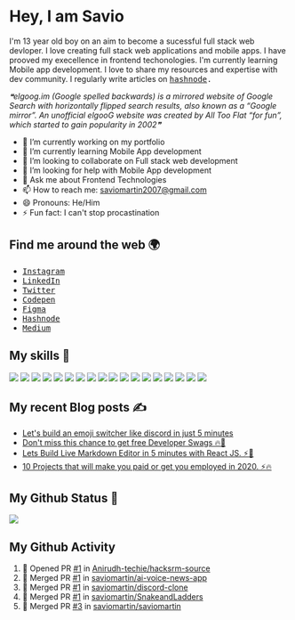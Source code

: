 # Hey, I am Savio
I'm 13 year old boy on an aim to become a sucessful full stack web devloper. I love creating full stack web applications and mobile apps. I have prooved my execellence in frontend techonologies. I'm currently learning Mobile app development. I love to share my resources and expertise with dev community. I regularly write articles on <samp> [hashnode](https://savio.xyz/). <samp>

<!--STARTS_HERE_QUOTE_README-->
<i>❝elgoog.im (Google spelled backwards) is a mirrored website of Google Search with horizontally flipped search results, also known as a “Google mirror”. An unofficial elgooG website was created by All Too Flat “for fun”, which started to gain popularity in 2002❞</i>
<!--ENDS_HERE_QUOTE_README-->

- 🔭 I’m currently working on my portfolio
- 🌱 I’m currently learning Mobile App development
- 👯 I’m looking to collaborate on Full stack web development
- 🤔 I’m looking for help with Mobile App development
- 💬 Ask me about Frontend Technologies
- 📫 How to reach me: saviomartin2007@gmail.com
- 😄 Pronouns: He/Him
- ⚡ Fun fact: I can't stop procastination
</samp>

## Find me around the web 🌍
- <samp> [Instagram](https://www.instagram.com/teen_developer/)</samp>
- <samp> [LinkedIn](linkedin.com/in/saviomartin)</samp>
- <samp> [Twitter](https://twitter.com/saviomartin7)</samp>
- <samp> [Codepen](https://codepen.io/saviomartin/)</samp>
- <samp> [Figma](https://www.figma.com/@savio)</samp>
- <samp> [Hashnode](https://hashnode.com/@saviomartin)</samp>
- <samp> [Medium](https://medium.com/@saviomartin)</samp>

## My skills 🚀

![](https://img.shields.io/badge/HTML5-E34F26?style=for-the-badge&logo=html5&logoColor=white)
![](https://img.shields.io/badge/JavaScript-F7DF1E?style=for-the-badge&logo=javascript&logoColor=black)
![](https://img.shields.io/badge/Node.js-43853D?style=for-the-badge&logo=node.js&logoColor=white)
![](https://img.shields.io/badge/CSS3-1572B6?style=for-the-badge&logo=css3&logoColor=white)
![](https://img.shields.io/badge/Sass-CC6699?style=for-the-badge&logo=sass&logoColor=white)
![](https://img.shields.io/badge/Markdown-000000?style=for-the-badge&logo=markdown&logoColor=white)
![](https://img.shields.io/badge/Express.js-404D59?style=for-the-badge)
![](https://img.shields.io/badge/React-20232A?style=for-the-badge&logo=react&logoColor=61DAFB)
![](https://img.shields.io/badge/Tailwind_CSS-38B2AC?style=for-the-badge&logo=tailwind-css&logoColor=white)
![](https://img.shields.io/badge/Bootstrap-563D7C?style=for-the-badge&logo=bootstrap&logoColor=white)
![](https://img.shields.io/badge/Material--UI-0081CB?style=for-the-badge&logo=material-ui&logoColor=white)
![](https://img.shields.io/badge/Redux-593D88?style=for-the-badge&logo=redux&logoColor=white)
![](https://img.shields.io/badge/jQuery-0769AD?style=for-the-badge&logo=jquery&logoColor=white)
![](https://img.shields.io/badge/Netlify-00C7B7?style=for-the-badge&logo=netlify&logoColor=white)
![](https://img.shields.io/badge/MongoDB-4EA94B?style=for-the-badge&logo=mongodb&logoColor=white)
![](https://img.shields.io/badge/Heroku-430098?style=for-the-badge&logo=heroku&logoColor=white)
![](https://img.shields.io/badge/Google_Cloud-4285F4?style=for-the-badge&logo=google-cloud&logoColor=white)
![](https://img.shields.io/badge/figma-0AC97F?style=for-the-badge&logo=figma&logoColor=white)

## My recent Blog posts ✍️
<!-- BLOG-POST-LIST:START -->
- [Let's build an emoji switcher like discord in just 5 minutes](https://savio.xyz/lets-build-an-emoji-switcher-like-discord-in-just-5-minutes)
- [Don't miss this chance to get free Developer Swags  🔥🎁](https://savio.xyz/dont-miss-this-chance-to-get-free-developer-swags)
- [Lets Build Live Markdown Editor in 5 minutes with React JS. ⚡🚀](https://savio.xyz/lets-build-live-markdown-editor-in-5-minutes-with-react-js)
- [10 Projects that will make you paid or get you employed in 2020. ⚡🔥](https://savio.xyz/10-projects-that-make-you-employed-in-2020)
<!-- BLOG-POST-LIST:END -->

## My Github Status 🦸
![](https://github-readme-stats.vercel.app/api?username=saviomartin&bg_color=30,e96443,904e95&title_color=fff&text_color=fff)

## My Github Activity
<!--START_SECTION:activity-->
1. 💪 Opened PR [#1](https://github.com/Anirudh-techie/hacksrm-source/pull/1) in [Anirudh-techie/hacksrm-source](https://github.com/Anirudh-techie/hacksrm-source)
2. 🎉 Merged PR [#1](https://github.com/saviomartin/ai-voice-news-app/pull/1) in [saviomartin/ai-voice-news-app](https://github.com/saviomartin/ai-voice-news-app)
3. 🎉 Merged PR [#1](https://github.com/saviomartin/discord-clone/pull/1) in [saviomartin/discord-clone](https://github.com/saviomartin/discord-clone)
4. 🎉 Merged PR [#1](https://github.com/saviomartin/SnakeandLadders/pull/1) in [saviomartin/SnakeandLadders](https://github.com/saviomartin/SnakeandLadders)
5. 🎉 Merged PR [#3](https://github.com/saviomartin/saviomartin/pull/3) in [saviomartin/saviomartin](https://github.com/saviomartin/saviomartin)
<!--END_SECTION:activity-->
